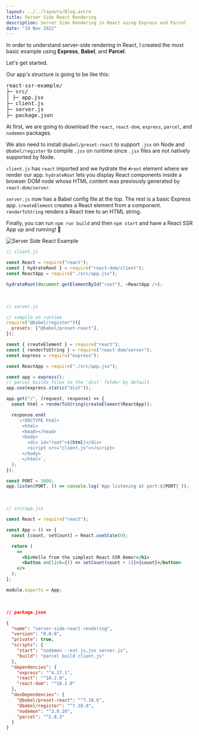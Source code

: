 ```yaml
---
layout: ../../layouts/Blog.astro
title: Server Side React Rendering
description: Server Side Rendering in React using Express and Parcel
date: "19 Nov 2022"
---
```


In order to understand server-side rendering in React, I created the most basic example using **Express**, **Babel**, and **Parcel**.

Let's get started.

Our app's structure is going to be like this:

<p>
<pre>
react-ssr-example/
├─ src/
│ ├─ app.jsx
├─ client.js
├─ server.js
├─ package.json
</pre>
</p>

At first, we are going to download the `react`, `react-dom`, `express`, `parcel`, and `nodemon` packages.

We also need to install `@babel/preset-react` to support `.jsx` on Node and `@babel/register` to compile `.jsx` on runtime since `.jsx` files are not natively supported by Node.

`client.js` has `react` imported and we hydrate the `#root` element where we render our app.
`hydrateRoot` lets you display React components inside a browser DOM node whose HTML content was previously generated by `react-dom/server`.

`server.js` now has a Babel config file at the top. The rest is a basic Express app.
`createElement` creates a React element from a component.
`renderToString` renders a React tree to an HTML string.

Finally, you can run `npm run build` and then `npm start` and have a React SSR App up and running! 🚀

![Server Side React Example](/server-side-react-rendering/demo.gif)

```js
// client.js

const React = require("react");
const { hydrateRoot } = require("react-dom/client");
const ReactApp = require("./src/app.jsx");

hydrateRoot(document.getElementById("root"), <ReactApp />);
```

<br />

```js
// server.js

// compile on runtime
require("@babel/register")({
  presets: ["@babel/preset-react"],
});

const { createElement } = require("react");
const { renderToString } = require("react-dom/server");
const express = require("express");

const ReactApp = require("./src/app.jsx");

const app = express();
// parcel builds files to the 'dist' folder by default
app.use(express.static("dist"));

app.get("/", (request, response) => {
  const html = renderToString(createElement(ReactApp));

  response.end(
    `<!DOCTYPE html>
      <html>
      <head></head>
      <body>
        <div id="root">${html}</div>
        <script src="client.js"></script>
      </body>
      </html>`,
  );
});

const PORT = 3000;
app.listen(PORT, () => console.log(`App listening at port:${PORT}`));
```

<br />

```jsx
// src/app.jsx

const React = require("react");

const App = () => {
  const [count, setCount] = React.useState(0);

  return (
    <>
      <h1>Hello from the simplest React SSR Demo!</h1>
      <button onClick={() => setCount(count + 1)}>{count}</button>
    </>
  );
};

module.exports = App;
```

<br />

```json
// package.json

{
  "name": "server-side-react-rendering",
  "version": "0.0.0",
  "private": true,
  "scripts": {
    "start": "nodemon --ext js,jsx server.js",
    "build": "parcel build client.js"
  },
  "dependencies": {
    "express": "^4.17.1",
    "react": "^18.2.0",
    "react-dom": "^18.2.0"
  },
  "devDependencies": {
    "@babel/preset-react": "^7.18.6",
    "@babel/register": "^7.18.9",
    "nodemon": "^2.0.20",
    "parcel": "^2.8.3"
  }
}
```
